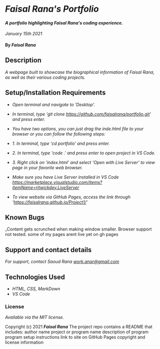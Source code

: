 # _Faisal Rana's Portfolio_

#### _A portfolio highlighting Faisal Rana's coding experience._
_January 15th 2021_

#### By _**Faisal Rana**_

## Description

_A webpage built to showcase the biographical information of Faisal Rana, as well as their various coding projects._

## Setup/Installation Requirements

* _Open terminal and navigate to 'Desktop'._
* _In terminal, type 'git clone https://github.com/faisalrana/portfolio.git' and press enter._
* _You have two options, you can just drag the inde.html file to your browser or you can follow the following steps:_
* _1. In terminal, type 'cd portfolio' and press enter._
* _2. In terminal, type 'code .' and press enter to open project in VS Code._
* _3. Right click on 'index.html' and select 'Open with Live Server' to view page in your favorite web browser._
* _Make sure you have Live Server installed in VS Code https://marketplace.visualstudio.com/items?itemName=ritwickdey.LiveServer_

* _To view website via GitHub Pages, access the link through 'https://faisalrana.github.io/Project1/'_




## Known Bugs

_Content gets scrunched when making window smaller.  Browser support not tested.
some of my pages arent live yet on gh pages

## Support and contact details

_For support, contact Saoud Rana <work.anar@gmail.com>_

## Technologies Used

* _HTML, CSS, MarkDown_
* _VS Code_

### License

*Available via the MIT license.*

Copyright (c) 2021 **_Faisal Rana_**
The project repo contains a README that includes:
author name
project or program name
description of program
program setup instructions
link to site on GitHub Pages
copyright and license information
